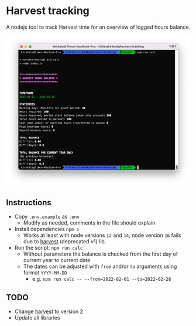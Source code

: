 # Harvest tracking

A nodejs tool to track Harvest time for an overview of logged hours balance.

![Screenshot of harvest-tracking npm run calc command](img/harvest-tracking.png)

## Instructions

- Copy `.env.example` as `.env`
  - Modify as needed, comments in the file should explain
- Install dependencies `npm i`
  - Works at least with node versions `12` and `14`,
    node version `16` fails due to [harvest](https://www.npmjs.com/package/harvest) (deprecated v1) lib.
- Run the script: `npm run calc`
  - Without parameters the balance is checked from the first day of current year to current date
  - The dates can be adjusted with `from` and/or `to` arguments using format `YYYY-MM-DD`
    - e.g. `npm run calc -- --from=2022-02-01 --to=2022-02-28`

## TODO
* Change [harvest](https://www.npmjs.com/package/harvest) to version 2
* Update all libraries